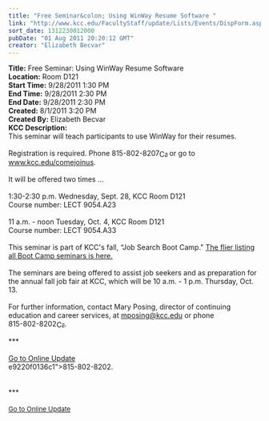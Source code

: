 ```yaml
---
title: "Free Seminar&colon; Using WinWay Resume Software "
link: "http://www.kcc.edu/FacultyStaff/update/Lists/Events/DispForm.aspx?ID=123"
sort_date: 1312230012000
pubDate: "01 Aug 2011 20:20:12 GMT"
creator: "Elizabeth Becvar"
---
```


<div><b>Title:</b> Free Seminar: Using WinWay Resume Software </div>
<div><b>Location:</b> Room D121</div>
<div><b>Start Time:</b> 9/28/2011 1:30 PM</div>
<div><b>End Time:</b> 9/28/2011 2:30 PM</div>
<div><b>End Date:</b> 9/28/2011 2:30 PM</div>
<div><b>Created:</b> 8/1/2011 3:20 PM</div>
<div><b>Created By:</b> Elizabeth Becvar</div>
<div><b>KCC Description:</b> <div class="ExternalClass898D3AC973FF4464A9D4E2CB2661DC5B">
<div>This seminar will teach participants to use WinWay for their resumes. </div>
<div><br />Registration is required. Phone <span style="white-space:nowrap" class="baec5a81-e4d6-4674-97f3-e9220f0136c1">815-802-8207<a style="border-bottom:medium none;position:static !important;border-left:medium none;margin:0px;width:16px;bottom:0px;display:inline;white-space:nowrap;float:none;height:16px;vertical-align:middle;overflow:hidden;border-top:medium none;top:0px;cursor:hand;right:0px;border-right:medium none;left:0px" title="Call: 815-802-8207" href="#"><img style="border-bottom:medium none;position:static !important;border-left:medium none;margin:0px;width:16px;bottom:0px;display:inline;white-space:nowrap;float:none;height:16px;vertical-align:middle;overflow:hidden;border-top:medium none;top:0px;cursor:hand;right:0px;border-right:medium none;left:0px" title="Call: 815-802-8207" /></a></span> or go to <a href="/comejoinus">www.kcc.edu/comejoinus</a>. <br /> </div>
<div>It will be offered two times ...</div>
<div><br />1:30-2:30 p.m. Wednesday, Sept. 28, KCC Room D121</div>
<div>Course number: LECT 9054.A23<br /> </div>
<div>11 a.m. - noon Tuesday, Oct. 4, KCC Room D121</div>
<div>Course number: LECT 9054.A33</div>
<div><br />This seminar is part of KCC's fall, “Job Search Boot Camp.&quot; <a href="/Documents/Fall_boot_camp_flier_2011.pdf">The flier listing all Boot Camp seminars is here.</a> </div>
<div> </div>
<div>The seminars are being offered to assist job seekers and as preparation for the annual fall job fair at KCC, which will be 10 a.m. - 1 p.m. Thursday, Oct. 13. </div>
<div><br />For further information, contact Mary Posing, director of continuing education and career services, at <a href="mailto:mposing@kcc.edu">mposing@kcc.edu</a> or phone <span style="white-space:nowrap" class="baec5a81-e4d6-4674-97f3-e9220f0136c1">815-802-8202<a style="border-bottom:medium none;position:static !important;border-left:medium none;margin:0px;width:16px;bottom:0px;display:inline;white-space:nowrap;float:none;height:16px;vertical-align:middle;overflow:hidden;border-top:medium none;top:0px;cursor:hand;right:0px;border-right:medium none;left:0px" title="Call: 815-802-8202" href="#"><img style="border-bottom:medium none;position:static !important;border-left:medium none;margin:0px;width:16px;bottom:0px;display:inline;white-space:nowrap;float:none;height:16px;vertical-align:middle;overflow:hidden;border-top:medium none;top:0px;cursor:hand;right:0px;border-right:medium none;left:0px" title="Call: 815-802-8202" /></a></span>.</div>
<div> </div>
<div>***</div>
<div> </div>
<div><a href="/FacultyStaff/update/Pages/dailyupdate.aspx">Go to Online Update</a></div></div></div>
e9220f0136c1">815-802-8202.</span></font></div></div>
<div> </div>
<div> </div>
<div>***</div>
<div> </div>
<div>
<div><font size="2"><a href="/FacultyStaff/update/Pages/dailyupdate.aspx">Go to Online Update</a></font></div>
<div><font size="2"></font> </div>
<div> </div></div>
<div></div></div>
